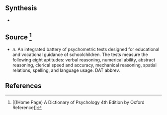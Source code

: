 ## Synthesis
- 
## Source [^1]
- $n$. An integrated battery of psychometric tests designed for educational and vocational guidance of schoolchildren. The tests measure the following eight aptitudes: verbal reasoning, numerical ability, abstract reasoning, clerical speed and accuracy, mechanical reasoning, spatial relations, spelling, and language usage. DAT abbrev.
## References

[^1]: [[(Home Page) A Dictionary of Psychology 4th Edition by Oxford Reference]]